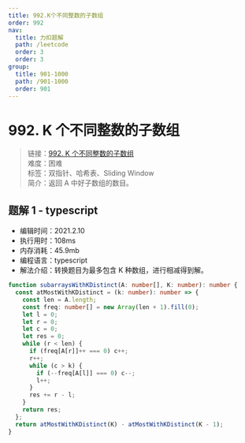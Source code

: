 ```yaml
---
title: 992.K个不同整数的子数组
order: 992
nav:
  title: 力扣题解
  path: /leetcode
  order: 3
  order: 3
group:
  title: 901-1000
  path: /901-1000
  order: 901
---
```


# 992. K 个不同整数的子数组

> 链接：[992. K 个不同整数的子数组](https://leetcode-cn.com/problems/subarrays-with-k-different-integers/)  
> 难度：困难  
> 标签：双指针、哈希表、Sliding Window  
> 简介：返回 A 中好子数组的数目。

## 题解 1 - typescript

- 编辑时间：2021.2.10
- 执行用时：108ms
- 内存消耗：45.9mb
- 编程语言：typescript
- 解法介绍：转换题目为最多包含 K 种数组，进行相减得到解。

```typescript
function subarraysWithKDistinct(A: number[], K: number): number {
  const atMostWithKDistinct = (k: number): number => {
    const len = A.length;
    const freq: number[] = new Array(len + 1).fill(0);
    let l = 0;
    let r = 0;
    let c = 0;
    let res = 0;
    while (r < len) {
      if (freq[A[r]]++ === 0) c++;
      r++;
      while (c > k) {
        if (--freq[A[l]] === 0) c--;
        l++;
      }
      res += r - l;
    }
    return res;
  };
  return atMostWithKDistinct(K) - atMostWithKDistinct(K - 1);
}
```
